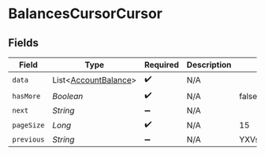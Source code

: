 # BalancesCursorCursor


## Fields

| Field                                                         | Type                                                          | Required                                                      | Description                                                   | Example                                                       |
| ------------------------------------------------------------- | ------------------------------------------------------------- | ------------------------------------------------------------- | ------------------------------------------------------------- | ------------------------------------------------------------- |
| `data`                                                        | List<[AccountBalance](../../models/shared/AccountBalance.md)> | :heavy_check_mark:                                            | N/A                                                           |                                                               |
| `hasMore`                                                     | *Boolean*                                                     | :heavy_check_mark:                                            | N/A                                                           | false                                                         |
| `next`                                                        | *String*                                                      | :heavy_minus_sign:                                            | N/A                                                           |                                                               |
| `pageSize`                                                    | *Long*                                                        | :heavy_check_mark:                                            | N/A                                                           | 15                                                            |
| `previous`                                                    | *String*                                                      | :heavy_minus_sign:                                            | N/A                                                           | YXVsdCBhbmQgYSBtYXhpbXVtIG1heF9yZXN1bHRzLol=                  |